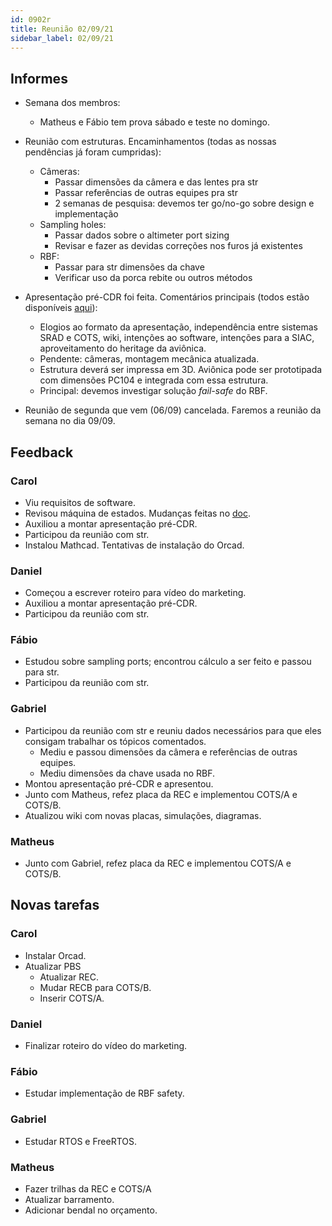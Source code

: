 ```yaml
---
id: 0902r
title: Reunião 02/09/21
sidebar_label: 02/09/21
---
```


## Informes
- Semana dos membros:
    - Matheus e Fábio tem prova sábado e teste no domingo.

- Reunião com estruturas. Encaminhamentos (todas as nossas pendências já foram cumpridas):
    - Câmeras:
        - Passar dimensões da câmera e das lentes pra str
        - Passar referências de outras equipes pra str
        - 2 semanas de pesquisa: devemos ter go/no-go sobre design e implementação
    - Sampling holes:
        - Passar dados sobre o altimeter port sizing
        - Revisar e fazer as devidas correções nos furos já existentes
    - RBF:
        - Passar para str dimensões da chave
        - Verificar uso da porca rebite ou outros métodos

- Apresentação pré-CDR foi feita. Comentários principais (todos estão disponíveis [aqui](https://docs.google.com/document/d/1FOdUbB0-hpIeRkQnTEUqmBAPiRvT0XnsFPU_h56aj1k/edit)):
    - Elogios ao formato da apresentação, independência entre sistemas SRAD e COTS, wiki, intenções ao software, intenções para a SIAC, aproveitamento do heritage da aviônica.
    - Pendente: câmeras, montagem mecânica atualizada.
    - Estrutura deverá ser impressa em 3D. Aviônica pode ser prototipada com dimensões PC104 e integrada com essa estrutura.
    - Principal: devemos investigar solução _fail-safe_ do RBF.

- Reunião de segunda que vem (06/09) cancelada. Faremos a reunião da semana no dia 09/09.

## Feedback
### Carol
- Viu requisitos de software.
- Revisou máquina de estados. Mudanças feitas no [doc](https://docs.google.com/document/d/1P074SXchUvsx4eciMq08heqMpALU0Cfx/edit).
- Auxiliou a montar apresentação pré-CDR.
- Participou da reunião com str.
- Instalou Mathcad. Tentativas de instalação do Orcad.

### Daniel
- Começou a escrever roteiro para vídeo do marketing.
- Auxiliou a montar apresentação pré-CDR.
- Participou da reunião com str.

### Fábio
- Estudou sobre sampling ports; encontrou cálculo a ser feito e passou para str.
- Participou da reunião com str.

### Gabriel
- Participou da reunião com str e reuniu dados necessários para que eles consigam trabalhar os tópicos comentados.
    - Mediu e passou dimensões da câmera e referências de outras equipes.
    - Mediu dimensões da chave usada no RBF.
- Montou apresentação pré-CDR e apresentou.
- Junto com Matheus, refez placa da REC e implementou COTS/A e COTS/B.
- Atualizou wiki com novas placas, simulações, diagramas.

### Matheus
- Junto com Gabriel, refez placa da REC e implementou COTS/A e COTS/B.

## Novas tarefas
### Carol
- Instalar Orcad.
- Atualizar PBS
    - Atualizar REC.
    - Mudar RECB para COTS/B.
    - Inserir COTS/A.

### Daniel
- Finalizar roteiro do vídeo do marketing.

### Fábio
- Estudar implementação de RBF safety.

### Gabriel
- Estudar RTOS e FreeRTOS.

### Matheus
- Fazer trilhas da REC e COTS/A
- Atualizar barramento.
- Adicionar bendal no orçamento.